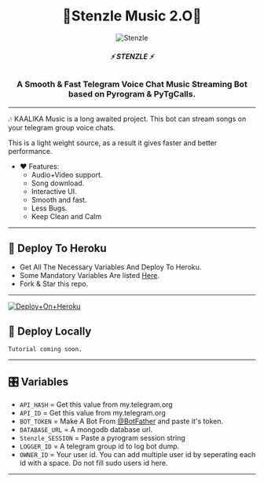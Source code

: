 <h1 align="center">
  <b>🌹Stenzle Music 2.O💖</b>
</h1>

<p align="center">
  <img src="https://telegra.ph/file/f0e7b710cb3e448ad4601.jpg" alt="Stenzle" >
</p>

<h6 align="center">
  <b>⚡ STENZLE ⚡</b>
</h6>

<h3 align="center">
  <b>A Smooth & Fast Telegram Voice Chat Music Streaming Bot based on Pyrogram & PyTgCalls.</b>
</h3>

------

🎶 KAALIKA Music is a long awaited project. This bot can stream songs on your telegram group voice chats.

This is a light weight source, as a result it gives faster and better performance.

- ❤️ Features:
  - Audio+Video support.
  - Song download.
  - Interactive UI.
  - Smooth and fast.
  - Less Bugs.
  - Keep Clean and Calm

------
## 🚀 Deploy To Heroku
- Get All The Necessary Variables And Deploy To Heroku.
- Some Mandatory Variables Are listed [Here](#Variables).
- Fork & Star this repo.
------

[![Deploy+On+Heroku](https://www.herokucdn.com/deploy/button.svg)](https://heroku.com/deploy?template=https://github.com/abhitg342005/valayarmusic/tree/Master)
## 🚀 Deploy Locally

`Tutorial coming soon.`

------
## 🎛️ Variables

- `API_HASH`  =  Get this value from my.telegram.org
- `API_ID`  =  Get this value from my.telegram.org
- `BOT_TOKEN`  =  Make A Bot From [@BotFather](https://t.me/botfather) and paste it's token.
- `DATABASE_URL`  =  A mongodb database url.
- `Stenzle_SESSION`  =  Paste a pyrogram session string
- `LOGGER_ID`  =  A telegram group id to log bot dump.
- `OWNER_ID` = Your user id. You can add multiple user id by seperating each id with a space. Do not fill sudo users id here.

------
